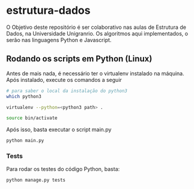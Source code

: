 # estrutura-dados

O Objetivo deste repositório é ser colaborativo nas aulas de Estrutura de Dados, na Universidade Unigranrio. Os algoritmos aqui implementados, o serão nas linguagens Python e Javascript.

## Rodando os scripts em Python (Linux)

Antes de mais nada, é necessário ter o virtualenv instalado na máquina. Após instalado, execute os comandos a seguir

```sh
# para saber o local da instalação do python3
which python3

virtualenv --python=<python3 path> .

source bin/activate
```

Após isso, basta executar o script main.py

```sh
python main.py
```

### Tests

Para rodar os testes do código Python, basta:

```sh
python manage.py tests
```
